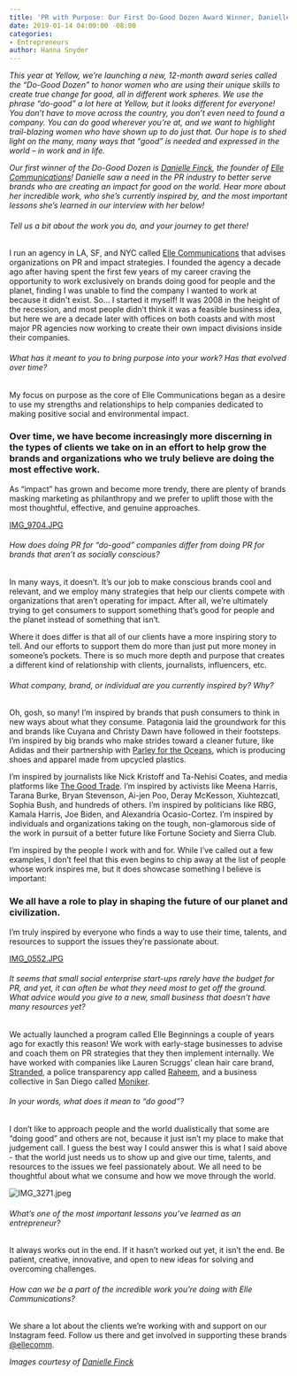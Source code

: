 ```yaml
---
title: 'PR with Purpose: Our First Do-Good Dozen Award Winner, Danielle Finck'
date: 2019-01-14 04:00:00 -08:00
categories:
- Entrepreneurs
author: Hanna Snyder
---
```


_This year at Yellow, we’re launching a new, 12-month award series called the “Do-Good Dozen” to honor women who are using their unique skills to create true change for good, all in different work spheres. We use the phrase “do-good” a lot here at Yellow, but it looks different for everyone! You don’t have to move across the country, you don’t even need to found a company. You can do good wherever you’re at, and we want to highlight trail-blazing women who have shown up to do just that. Our hope is to shed light on the many, many ways that “good” is needed and expressed in the world – in work and in life._

_Our first winner of the Do-Good Dozen is [Danielle Finck](https://www.instagram.com/daniellefinck/), the founder of [Elle Communications](https://www.ellecomm.com/)! Danielle saw a need in the PR industry to better serve brands who are creating an impact for good on the world. Hear more about her incredible work, who she’s currently inspired by, and the most important lessons she’s learned in our interview with her below!_

###### Tell us a bit about the work you do, and your journey to get there!

I run an agency in LA, SF, and NYC called [Elle Communications](https://www.ellecomm.com/) that advises organizations on PR and impact strategies. I founded the agency a decade ago after having spent the first few years of my career craving the opportunity to work exclusively on brands doing good for people and the planet, finding I was unable to find the company I wanted to work at because it didn't exist. So... I started it myself! It was 2008 in the height of the recession, and most people didn’t think it was a feasible business idea, but here we are a decade later with offices on both coasts and with most major PR agencies now working to create their own impact divisions inside their companies. 

###### What has it meant to you to bring purpose into your work? Has that evolved over time?

My focus on purpose as the core of Elle Communications began as a desire to use my strengths and relationships to help companies dedicated to making positive social and environmental impact. 

### Over time, we have become increasingly more discerning in the types of clients we take on in an effort to help grow the brands and organizations who we truly believe are doing the most effective work. 

As “impact” has grown and become more trendy, there are plenty of brands masking marketing as philanthropy and we prefer to uplift those with the most thoughtful, effective, and genuine approaches. 

[IMG_9704.JPG](/uploads/IMG_9704.JPG)

###### How does doing PR for “do-good” companies differ from doing PR for brands that aren’t as socially conscious?

In many ways, it doesn’t. It’s our job to make conscious brands cool and relevant, and we employ many strategies that help our clients compete with organizations that aren’t operating for impact. After all, we’re ultimately trying to get consumers to support something that’s good for people and the planet instead of something that isn’t. 

Where it does differ is that all of our clients have a more inspiring story to tell. And our efforts to support them do more than just put more money in someone’s pockets. There is so much more depth and purpose that creates a different kind of relationship with clients, journalists, influencers, etc. 

###### What company, brand, or individual are you currently inspired by? Why?

Oh, gosh, so many! I’m inspired by brands that push consumers to think in new ways about what they consume. Patagonia laid the groundwork for this and brands like Cuyana and Christy Dawn have followed in their footsteps. I’m inspired by big brands who make strides toward a cleaner future, like Adidas and their partnership with [Parley for the Oceans](https://www.adidas.com/us/parley), which is producing shoes and apparel made from upcycled plastics. 

I’m inspired by journalists like Nick Kristoff and Ta-Nehisi Coates, and media platforms like [The Good Trade](https://www.thegoodtrade.com/). I’m inspired by activists like Meena Harris, Tarana Burke, Bryan Stevenson, Ai-jen Poo, Deray McKesson, Xiuhtezcatl, Sophia Bush, and hundreds of others. I’m inspired by politicians like RBG, Kamala Harris, Joe Biden, and Alexandria Ocasio-Cortez. I’m inspired by individuals and organizations taking on the tough, non-glamorous side of the work in pursuit of a better future like Fortune Society and Sierra Club. 

I’m inspired by the people I work with and for. While I’ve called out a few examples, I don’t feel that this even begins to chip away at the list of people whose work inspires me, but it does showcase something I believe is important: 

### We all have a role to play in shaping the future of our planet and civilization. 

I’m truly inspired by everyone who finds a way to use their time, talents, and resources to support the issues they’re passionate about. 

[IMG_0552.JPG](/uploads/IMG_0552.JPG)

###### It seems that small social enterprise start-ups rarely have the budget for PR, and yet, it can often be what they need most to get off the ground. What advice would you give to a new, small business that doesn’t have many resources yet?

We actually launched a program called Elle Beginnings a couple of years ago for exactly this reason! We work with early-stage businesses to advise and coach them on PR strategies that they then implement internally. We have worked with companies like Lauren Scruggs’ clean hair care brand, [Stranded](https://www.thestrandedshop.com/), a police transparency app called [Raheem](https://www.raheem.ai/), and a business collective in San Diego called [Moniker](https://monikergroup.com/). 

###### In your words, what does it mean to “do good”?

I don’t like to approach people and the world dualistically that some are “doing good” and others are not, because it just isn’t my place to make that judgement call. I guess the best way I could answer this is what I said above - that the world just needs us to show up and give our time, talents, and resources to the issues we feel passionately about. We all need to be thoughtful about what we consume and how we move through the world. 

![IMG_3271.jpeg](/uploads/IMG_3271.jpeg)

###### What’s one of the most important lessons you’ve learned as an entrepreneur?

It always works out in the end. If it hasn’t worked out yet, it isn’t the end. Be patient, creative, innovative, and open to new ideas for solving and overcoming challenges. 

###### How can we be a part of the incredible work you’re doing with Elle Communications?

We share a lot about the clients we’re working with and support on our Instagram feed. Follow us there and get involved in supporting these brands [@ellecomm](https://www.instagram.com/ellecomm/). 

_Images courtesy of [Danielle Finck](https://www.instagram.com/daniellefinck/)_